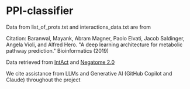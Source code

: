 # PPI-classifier

Data from list_of_prots.txt and interactions_data.txt are from

Citation: Baranwal, Mayank, Abram Magner, Paolo Elvati, Jacob Saldinger, Angela Violi, and Alfred Hero. "A deep learning architecture for metabolic pathway prediction." Bioinformatics (2019)

Data retrieved from [IntAct](https://www.ebi.ac.uk/intact/home) and [Negatome 2.0](https://pmc.ncbi.nlm.nih.gov/articles/PMC3965096/)

We cite assistance from LLMs and Generative AI (GitHub Copilot and Claude) throughout the project
